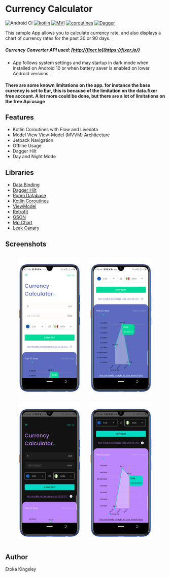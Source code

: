 # Currency Calculator

![Android CI](https://github.com/sleez007/currency_converter/workflows/Android%20CI/badge.svg) [![kotlin](https://img.shields.io/badge/Kotlin-1.4.xx-blue)](https://kotlinlang.org/) [![MVI ](https://img.shields.io/badge/Architecture-MVVM-brightgreen)](https://developer.android.com/jetpack/guide) [![coroutines](https://img.shields.io/badge/Kotlin-Coroutines-orange)](https://developer.android.com/kotlin/coroutines) [![Dagger](https://img.shields.io/badge/Dagger-Hilt-orange)](https://dagger.dev/hilt)

This sample App allows you to calculate currency rate, and also displays a chart of currency rates for the past 30 or 90 days.

##### Currency Converter API used: [http://fixer.io](https://fixer.io/)

- App follows system settings and may startup in dark mode when installed on Android 10 or when battery saver is enabled on lower Android versions.

#### There are some known limitations on the app. for instance the base currency is set to Eur, this is because of the limitation on the data.fixer free account. A lot more could be done, but there are a lot of limitations on the free Api usage

## Features

* Kotlin Coroutines with Flow and Livedata
* Model View View-Model (MVVM) Architecture
* Jetpack Navigation
* Offline Usage
* Dagger Hilt
* Day and Night Mode

## Libraries

* [Data Binding](https://developer.android.com/topic/libraries/data-binding)
* [Dagger Hilt](https://dagger.dev/hilt)
* [Room Database](https://developer.android.com/training/data-storage/room)
* [Kotlin Coroutines](https://github.com/Kotlin/kotlinx.coroutines)
* [ViewModel](https://developer.android.com/topic/libraries/architecture/viewmodel)
* [Retrofit](https://square.github.io/retrofit/)
* [GSON](https://github.com/google/gson)
* [Mp Chart](https://github.com/PhilJay/MPAndroidChart)
* [Leak Canary](https://square.github.io/leakcanary/)

<h2 align="left">Screenshots</h2>
<h4 align="center">
<img src="screenshots/day_1.png" width="40%" vspace="10" hspace="10">
<img src="screenshots/day_2.png" width="40%" vspace="10" hspace="10"><br/>
<img src="screenshots/night_1.png" width="40%" vspace="10" hspace="10"">
<img src="screenshots/night_2.png" width="40%" vspace="10" hspace="10""><br>


## Author
Etoka Kingsley
